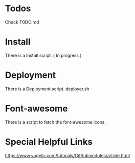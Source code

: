# Todos

Check TODO.md


# Install

There is a Install script. ( In progress )

# Deployment

There is a Deployment script. deployer.sh

# Font-awesome

There is a script to fetch the font-awesome icons.

# Special Helpful Links

https://www.vogella.com/tutorials/GitSubmodules/article.html
